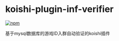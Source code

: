# koishi-plugin-inf-verifier

[![npm](https://img.shields.io/npm/v/koishi-plugin-inf-verifier?style=flat-square)](https://www.npmjs.com/package/koishi-plugin-inf-verifier)

基于mysql数据库的游戏ID入群自动验证的koishi插件
